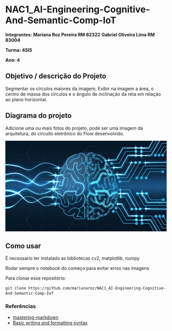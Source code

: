 # NAC1_AI-Engineering-Cognitive-And-Semantic-Comp-IoT

**Integrantes:** 
**Mariana Roz Pereira RM 82322**
**Gabriel Oliveira Lima RM 83004**

**Turma: 4SIS**

**Ano: 4**

## Objetivo / descrição do Projeto

Segmentar os círculos maiores da imagem, Exibir na imagem a área, o centro de massa dos círculos e o ângulo de inclinação da reta em relação ao plano horizontal. 

## Diagrama do projeto

Adicione uma ou mais fotos do projeto, pode ser uma imagem da arquitetura, do circuito eletrônico do Flow desenvolvido. 

<img src="/imagem.jpg" width="550">


## Como usar 

É necessario ter instalado as bibliotecas cv2, matplotlib, numpy

Rodar sempre o notebook do começo para evitar erros nas imagens

Para clonar esse repositório:

    git clone https://github.com/marianaroz/NAC1_AI-Engineering-Cognitive-And-Semantic-Comp-IoT
   

### Referências 

* [mastering-markdown](https://guides.github.com/features/mastering-markdown/)
* [Basic writing and formatting syntax](https://docs.github.com/en/github/writing-on-github/getting-started-with-writing-and-formatting-on-github/basic-writing-and-formatting-syntax)
